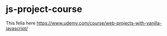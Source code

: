 # js-project-course
This fella here https://www.udemy.com/course/web-projects-with-vanilla-javascript/
